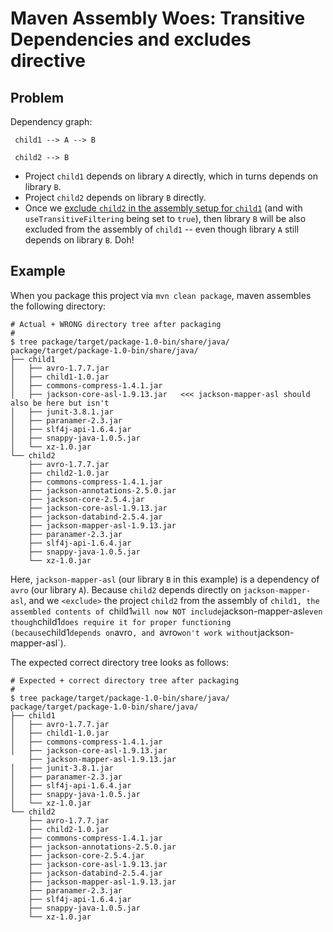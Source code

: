 # Maven Assembly Woes: Transitive Dependencies and excludes directive

## Problem

Dependency graph:

```
 child1 --> A --> B

 child2 --> B
```

* Project `child1` depends on library `A` directly, which in turns depends on library `B`.
* Project `child2` depends on library `B` directly.
* Once we [exclude `child2` in the assembly setup for `child1`](package/src/assembly/package.xml#L23-L25)
  (and with `useTransitiveFiltering` being set to `true`), then library `B` will be also excluded from the
  assembly of `child1` -- even though library `A` still depends on library `B`.  Doh!


## Example

When you package this project via `mvn clean package`, maven assembles the following directory:

```shell
# Actual + WRONG directory tree after packaging
#
$ tree package/target/package-1.0-bin/share/java/
package/target/package-1.0-bin/share/java/
├── child1
│   ├── avro-1.7.7.jar
│   ├── child1-1.0.jar
│   ├── commons-compress-1.4.1.jar
│   ├── jackson-core-asl-1.9.13.jar   <<< jackson-mapper-asl should also be here but isn't
│   ├── junit-3.8.1.jar
│   ├── paranamer-2.3.jar
│   ├── slf4j-api-1.6.4.jar
│   ├── snappy-java-1.0.5.jar
│   └── xz-1.0.jar
└── child2
    ├── avro-1.7.7.jar
    ├── child2-1.0.jar
    ├── commons-compress-1.4.1.jar
    ├── jackson-annotations-2.5.0.jar
    ├── jackson-core-2.5.4.jar
    ├── jackson-core-asl-1.9.13.jar
    ├── jackson-databind-2.5.4.jar
    ├── jackson-mapper-asl-1.9.13.jar
    ├── paranamer-2.3.jar
    ├── slf4j-api-1.6.4.jar
    ├── snappy-java-1.0.5.jar
    └── xz-1.0.jar
```

Here, `jackson-mapper-asl` (our library `B` in this example) is a dependency of `avro` (our library `A`).
Because `child2` depends directly on `jackson-mapper-asl`, and we `<exclude>` the project `child2` from
the assembly of `child1, the assembled contents of `child1` will now NOT include `jackson-mapper-asl`
even though `child1` does require it for proper functioning (because `child1` depends on `avro`, and
`avro` won't work without `jackson-mapper-asl`).

The expected correct directory tree looks as follows:

```
# Expected + correct directory tree after packaging
#
$ tree package/target/package-1.0-bin/share/java/
package/target/package-1.0-bin/share/java/
├── child1
│   ├── avro-1.7.7.jar
│   ├── child1-1.0.jar
│   ├── commons-compress-1.4.1.jar
│   ├── jackson-core-asl-1.9.13.jar
    ├── jackson-mapper-asl-1.9.13.jar
│   ├── junit-3.8.1.jar
│   ├── paranamer-2.3.jar
│   ├── slf4j-api-1.6.4.jar
│   ├── snappy-java-1.0.5.jar
│   └── xz-1.0.jar
└── child2
    ├── avro-1.7.7.jar
    ├── child2-1.0.jar
    ├── commons-compress-1.4.1.jar
    ├── jackson-annotations-2.5.0.jar
    ├── jackson-core-2.5.4.jar
    ├── jackson-core-asl-1.9.13.jar
    ├── jackson-databind-2.5.4.jar
    ├── jackson-mapper-asl-1.9.13.jar
    ├── paranamer-2.3.jar
    ├── slf4j-api-1.6.4.jar
    ├── snappy-java-1.0.5.jar
    └── xz-1.0.jar
```
